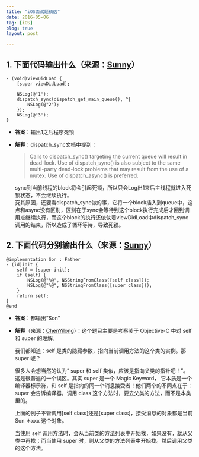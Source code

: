```yaml
---
title: "iOS面试题精选"
date: 2016-05-06
tag: [iOS]
blog: true
layout: post

---
```


## 1. 下面代码输出什么（来源：[Sunny](http://blog.sunnyxx.com/2014/03/06/ios_exam_0_key/)）

```
- (void)viewDidLoad {
    [super viewDidLoad];

    NSLog(@"1");
    dispatch_sync(dispatch_get_main_queue(), ^{
        NSLog(@"2");
    });
    NSLog(@"3");
}
```

- **答案**：输出1之后程序死锁  
- **解释**：dispatch_sync文档中提到：  

	> Calls to dispatch_sync() targeting the current queue will result in dead-lock. Use of dispatch_sync() is also subject to the same multi-party dead-lock problems that may result from the use of a mutex. Use of dispatch_async() is preferred.

	sync到当前线程的block将会引起死锁，所以只会Log出1来后主线程就进入死锁状态，不会继续执行。  
	究其原因，还要看dispatch_sync做的事，它将一个block插入到queue中，这点和async没有区别，区别在于sync会等待到这个block执行完成后才回到调用点继续执行，而这个block的执行还依仗着viewDidLoad中dispatch_sync调用的结束，所以造成了循环等待，导致死锁。
	
## 2. 下面代码分别输出什么（来源：[Sunny](http://blog.sunnyxx.com/2014/03/06/ios_exam_0_key/)）

```
@implementation Son : Father
- (id)init {
    self = [super init];
    if (self) {
        NSLog(@"%@", NSStringFromClass([self class]));
        NSLog(@"%@", NSStringFromClass([super class]));
    }
    return self;
}
@end
```

- **答案**：都输出”Son”
- **解释**（来源：[ChenYilong](https://github.com/ChenYilong/iOSInterviewQuestions/blob/master/01%E3%80%8A%E6%8B%9B%E8%81%98%E4%B8%80%E4%B8%AA%E9%9D%A0%E8%B0%B1%E7%9A%84iOS%E3%80%8B%E9%9D%A2%E8%AF%95%E9%A2%98%E5%8F%82%E8%80%83%E7%AD%94%E6%A1%88/%E3%80%8A%E6%8B%9B%E8%81%98%E4%B8%80%E4%B8%AA%E9%9D%A0%E8%B0%B1%E7%9A%84iOS%E3%80%8B%E9%9D%A2%E8%AF%95%E9%A2%98%E5%8F%82%E8%80%83%E7%AD%94%E6%A1%88%EF%BC%88%E4%B8%8A%EF%BC%89.md)）：这个题目主要是考察关于 Objective-C 中对 self 和 super 的理解。

	我们都知道：self 是类的隐藏参数，指向当前调用方法的这个类的实例。那 super 呢？

	很多人会想当然的认为“ super 和 self 类似，应该是指向父类的指针吧！”。这是很普遍的一个误区。其实 super 是一个 Magic Keyword， 它本质是一个编译器标示符，和 self 是指向的同一个消息接受者！他们两个的不同点在于：super 会告诉编译器，调用 class 这个方法时，要去父类的方法，而不是本类里的。

	上面的例子不管调用[self class]还是[super class]，接受消息的对象都是当前 Son ＊xxx 这个对象。

	当使用 self 调用方法时，会从当前类的方法列表中开始找，如果没有，就从父类中再找；而当使用 super 时，则从父类的方法列表中开始找。然后调用父类的这个方法。

